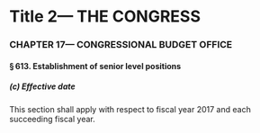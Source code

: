 
# Title 2— THE CONGRESS
### CHAPTER 17— CONGRESSIONAL BUDGET OFFICE
#### § 613. Establishment of senior level positions
##### (c) Effective date

This section shall apply with respect to fiscal year 2017 and each succeeding fiscal year.
